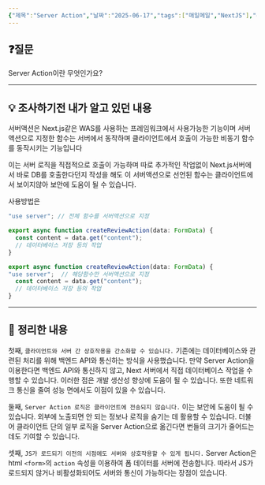 ```yaml
---
{"제목":"Server Action","날짜":"2025-06-17","tags":["매일메일","NextJS"],"dg-publish":true,"permalink":"/매일메일/25년6월/Server Action/","dgPassFrontmatter":true,"created":"2025-06-18T21:37:32.378+09:00","updated":"2025-06-27T11:25:06.873+09:00"}
---
```


## ❓질문

Server Action이란 무엇인가요?

---
## 💡 조사하기전 내가 알고 있던 내용

서버액션은 Next.js같은 WAS를 사용하는 프레임워크에서 사용가능한 기능이며 서버액션으로 지정한 함수는 서버에서 동작하며 클라이언트에서 호출이 가능한 비동기 함수를 동작시키는 기능입니다

이는 서버 로직을 직접적으로 호출이 가능하며 따로 추가적인 작업없이 Next.js서버에서 바로 DB를 호출한다던지 작성을 해도 이 서버액션으로 선언된 함수는 클라이언트에서 보이지않아 보안에 도움이 될 수 있습니다.

사용방법은
```js
"use server"; // 전체 함수를 서버액션으로 지정

export async function createReviewAction(data: FormData) {
  const content = data.get("content");
  // 데이터베이스 저장 등의 작업
}
```

```js
export async function createReviewAction(data: FormData) {
"use server";  // 해당함수만 서버액션으로 지정
  const content = data.get("content");
  // 데이터베이스 저장 등의 작업
}
```
---
## 🏫 정리한 내용

첫째, `클라이언트와 서버 간 상호작용을 간소화할 수 있습니다.` 기존에는 데이터베이스와 관련된 처리를 위해 백엔드 API와 통신하는 방식을 사용했습니다. 만약 Server Action을 이용한다면 백엔드 API와 통신하지 않고, Next 서버에서 직접 데이터베이스 작업을 수행할 수 있습니다. 이러한 점은 개발 생산성 향상에 도움이 될 수 있습니다. 또한 네트워크 통신을 줄여 성능 면에서도 이점이 있을 수 있습니다.

둘째, `Server Action 로직은 클라이언트에 전송되지 않습니다.` 이는 보안에 도움이 될 수 있습니다. 외부에 노출되면 안 되는 정보나 로직을 숨기는 데 활용할 수 있습니다. 더불어 클라이언트 단의 일부 로직을 Server Action으로 옮긴다면 번들의 크기가 줄어드는 데도 기여할 수 있습니다.

셋째, `JS가 로드되기 이전의 시점에도 서버와 상호작용할 수 있게 됩니다.` Server Action은 html `<form>`의 `action` 속성을 이용하여 폼 데이터를 서버에 전송합니다. 따라서 JS가 로드되지 않거나 비활성화되어도 서버와 통신이 가능하다는 장점이 있습니다.